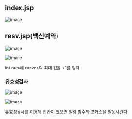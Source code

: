 <h2>index.jsp</h2>

![image](https://user-images.githubusercontent.com/97486359/201593090-85fb3435-9455-4d19-80d2-7ff7890b4b6f.png)

<h2>resv.jsp(백신예약)</h2>

![image](https://user-images.githubusercontent.com/97486359/201593208-ba75f39f-7991-4844-825a-c9b4c1004e18.png)

![image](https://user-images.githubusercontent.com/97486359/201811530-06cfd9f4-2994-4a6d-96c4-8c6b2f7e037d.png)

int num에 resvno의 최대 값을 +1를 입력

<h3>유효성검사</h3>

![image](https://user-images.githubusercontent.com/97486359/201792025-9fe88d12-fe3f-4fab-bf50-9ba2e0112bf3.png)

![image](https://user-images.githubusercontent.com/97486359/201811631-8bd7ab79-834d-43ee-88d9-bb2f9fa84a3a.png)

유효성검사를 이용해 빈칸이 있으면 알람 함수와 포커스을 발동시킨다
